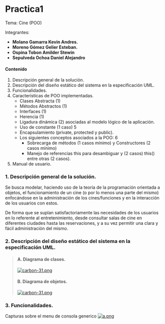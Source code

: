 # Practica1
Tema: Cine (POO)

Integrantes:
- **Molano Gamarra Kevin Andres.**
- **Moreno Gómez Gelier Esteban.**
- **Ospina Tobon Amilder Stewin**
- **Sepulveda Ochoa Daniel Alejandro**
#### Contenido
1. Descripción general de la solución.
2. Descripción del diseño estático del sistema en la especificación UML.	
3. Funcionalidades.
4. Características de POO implementadas.
   -  Clases Abstracta (1)
   -  Métodos Abstractos (1)
   -  Interfaces (1)	
   -  Herencia (1)	
   -  Ligadura dinámica (2) asociadas al modelo lógico de la aplicación.	
   -  Uso de constante (1 caso)	5
   -  Encapsulamiento (private, protected y public).	
   - Los siguientes conceptos asociados a la POO:	6
     -  Sobrecarga de métodos (1 casos mínimo) y Constructores (2 casos mínimo)
     -  Manejo de referencias this para desambiguar y  (2 casos) this() entre otras (2 casos).
5. Manual de usuario.	
### 1. Descripción general de la solución. 
  Se busca modelar, haciendo uso de la teoría de la programación orientada a objetos, el funcionamiento de un cine (o por lo menos una parte del mismo) enfocándose     en la administración de los cines/funciones  y en la interacción de los usuarios con estos.

  De forma que se suplan satisfactoriamente las necesidades de los usuarios en lo referente al entretenimiento, desde consultar salas de cine en diferentes ciudades     hasta las reservaciones, y a su vez permitir una clara y fácil administración del mismo.
 ### 2. Descripción del diseño estático del sistema en la especificación UML.
   > #### A. Diagrama de clases.
   > [![carbon-31.png](https://i.postimg.cc/yxsVTCGx/carbon-31.png)](https://postimg.cc/9Rg5WKCH)
   > #### B. Diagrama de objetos.
   > [![carbon-31.png](https://i.postimg.cc/yxsVTCGx/carbon-31.png)](https://postimg.cc/9Rg5WKCH)
   
 ### 3. Funcionalidades.
 Capturas sobre el menu de consola generico
   [![a.png](https://i.postimg.cc/nhWRc4Qg/a.png)](https://postimg.cc/18pcvNBr)
